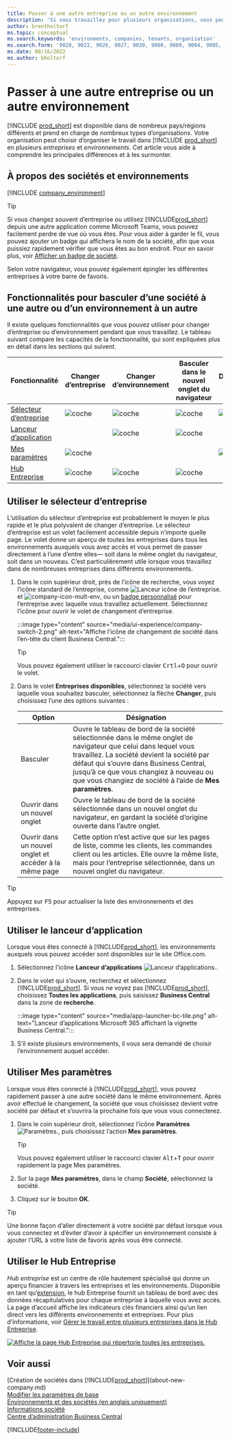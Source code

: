 ```yaml
---
title: Passer à une autre entreprise ou un autre environnement
description: 'Si vous travaillez pour plusieurs organisations, vous pouvez rapidement passer d’un environnement et d’une société à l’autre.'
author: brentholtorf
ms.topic: conceptual
ms.search.keywords: 'environments, companies, tenants, organization'
ms.search.form: '9020, 9022, 9026, 9027, 9030, 9000, 9009, 9004, 9005, 9024, 9006, 9007, 9010, 9016, 9017'
ms.date: 08/16/2022
ms.author: bholtorf
---
```


# Passer à une autre entreprise ou un autre environnement

[!INCLUDE [prod_short](includes/prod_short.md)] est disponible dans de nombreux pays/régions différents et prend en charge de nombreux types d’organisations. Votre organisation peut choisir d’organiser le travail dans [!INCLUDE [prod_short](includes/prod_short.md)] en plusieurs *entreprises* et *environnements*. Cet article vous aide à comprendre les principales différences et à les surmonter.

## À propos des sociétés et environnements

[!INCLUDE [company_environment](includes/company_environment.md)]

> [!TIP]
> Si vous changez souvent d’entreprise ou utilisez [!INCLUDE[prod_short](includes/prod_short.md)] depuis une autre application comme Microsoft Teams, vous pouvez facilement perdre de vue où vous êtes. Pour vous aider à garder le fil, vous pouvez ajouter un badge qui affichera le nom de la société, afin que vous puissiez rapidement vérifier que vous êtes au bon endroit. Pour en savoir plus, voir [Afficher un badge de société](admin-company-information.md#badge).
> 
> Selon votre navigateur, vous pouvez également épingler les différentes entreprises à votre barre de favoris.  

<!--
[!INCLUDE [about-ui-learn](includes/about-ui-learn.md)]-->

## Fonctionnalités pour basculer d’une société à une autre ou d’un environnement à un autre

Il existe quelques fonctionnalités que vous pouvez utiliser pour changer d’entreprise ou d’environnement pendant que vous travaillez. Le tableau suivant compare les capacités de la fonctionnalité, qui sont expliquées plus en détail dans les sections qui suivent.

|Fonctionnalité|Changer d’entreprise|Changer d’environnement|Basculer dans le nouvel onglet du navigateur| Disponible en local|
|-------|--------------|------------------|-------------------------|----------------------|
|[Sélecteur d’entreprise](#use-the-company-switcher)|![coche](media/check.png "chèque ;")|![coche](media/check.png "chèque ;")|![coche](media/check.png "chèque ;")|![coche](media/check.png "chèque ;")|
|[Lanceur d’application](#use-the-app-launcher)||![coche](media/check.png "chèque ;")|![coche](media/check.png "chèque ;")||
|[Mes paramètres](#use-my-settings)|![coche](media/check.png "chèque ;")|||![coche](media/check.png "chèque ;")|
|[Hub Entreprise](#use-company-hub)|![coche](media/check.png "chèque ;")|![coche](media/check.png "chèque ;")|![coche](media/check.png "chèque ;")||

## Utiliser le sélecteur d’entreprise

L’utilisation du sélecteur d’entreprise est probablement le moyen le plus rapide et le plus polyvalent de changer d’entreprise. Le sélecteur d’entreprise est un volet facilement accessible depuis n’importe quelle page. Le volet donne un aperçu de toutes les entreprises dans tous les environnements auxquels vous avez accès et vous permet de passer directement à l’une d’entre elles&mdash; soit dans le même onglet du navigateur, soit dans un nouveau. C’est particulièrement utile lorsque vous travaillez dans de nombreuses entreprises dans différents environnements.

1. Dans le coin supérieur droit, près de l’icône de recherche, vous voyez l’icône standard de l’entreprise, comme ![Lanceur icône de l’entreprise.](media/ui-experience/company-icon.png "Affiche l’icône de changement d’entreprise utilisée lorsqu’il n’y a qu’un seul environnement") et ![company-icon-mult-env](media/ui-experience/company-icon-multi-env.png "Affiche l’icône de changement d’entreprise utilisée lorsqu’il y a plusieurs environnements"), ou un [badge personnalisé](admin-company-information.md#badge) pour l’entreprise avec laquelle vous travaillez actuellement. Sélectionnez l’icône pour ouvrir le volet de changement d’entreprise.

   :::image type="content" source="media/ui-experience/company-switch-2.png" alt-text="Affiche l’icône de changement de société dans l’en-tête du client Business Central.":::  

   > [!TIP]
   > Vous pouvez également utiliser le raccourci clavier <kbd>Crtl</kbd>+<kbd>O</kbd> pour ouvrir le volet.
2. Dans le volet **Entreprises disponibles**, sélectionnez la société vers laquelle vous souhaitez basculer, sélectionnez la flèche **Changer**, puis choisissez l’une des options suivantes :

   |Option|Désignation|
   |------|-----------|
   |Basculer|Ouvre le tableau de bord de la société sélectionnée dans le même onglet de navigateur que celui dans lequel vous travaillez. La société devient la société par défaut qui s’ouvre dans Business Central, jusqu’à ce que vous changiez à nouveau ou que vous changiez de société à l’aide de **Mes paramètres**. |
   |Ouvrir dans un nouvel onglet|Ouvre le tableau de bord de la société sélectionnée dans un nouvel onglet du navigateur, en gardant la société d’origine ouverte dans l’autre onglet.|
   |Ouvrir dans un nouvel onglet et accéder à la même page|Cette option n’est active que sur les pages de liste, comme les clients, les commandes client ou les articles. Elle ouvre la même liste, mais pour l’entreprise sélectionnée, dans un nouvel onglet du navigateur. |

> [!TIP]
> Appuyez sur <kbd>F5</kbd> pour actualiser la liste des environnements et des entreprises.

## Utiliser le lanceur d’application

Lorsque vous êtes connecté à [!INCLUDE[prod_short](includes/prod_short.md)], les environnements auxquels vous pouvez accéder sont disponibles sur le site Office.com.  

1. Sélectionnez l’icône **Lanceur d’applications** ![Lanceur d’applications.](media/app-launcher-icon.png "Le lanceur d’applications donne accès à plus de fonctionnalités").
2. Dans le volet qui s’ouvre, recherchez et sélectionnez [!INCLUDE[prod_short](includes/prod_short.md)]. Si vous ne voyez pas [!INCLUDE[prod_short](includes/prod_short.md)], choisissez **Toutes les applications**, puis saisissez **Business Central** dans la zone de **recherche**.

   :::image type="content" source="media/app-launcher-bc-tile.png" alt-text="Lanceur d’applications Microsoft 365 affichant la vignette Business Central.":::  

3. S’il existe plusieurs environnements, il vous sera demandé de choisir l’environnement auquel accéder.

<!--
The following image shows tiles for accessing production and sandbox environments on the Dynamics 365 Home page.

:::image type="content" source="media/app-picker-environments.png" alt-text="The Dynamics 365 Home page showing production and sandbox environments.":::
-->
## Utiliser Mes paramètres

Lorsque vous êtes connecté à [!INCLUDE[prod_short](includes/prod_short.md)], vous pouvez rapidement passer à une autre société dans le même environnement. Après avoir effectué le changement, la société que vous choisissez devient votre société par défaut et s’ouvrira la prochaine fois que vous vous connecterez.

1. Dans le coin supérieur droit, sélectionnez l’icône **Paramètres** ![Paramètres.](media/ui-experience/settings_icon_small.png "Icône Paramètres du tableau de bord"), puis choisissez l’action **Mes paramètres**.

    > [!TIP]
    > Vous pouvez également utiliser le raccourci clavier <kbd>Alt</kbd>+<kbd>T</kbd> pour ouvrir rapidement la page Mes paramètres.

2. Sur la page **Mes paramètres**, dans le champ **Société**, sélectionnez la société.  
3. Cliquez sur le bouton **OK**.

> [!TIP]
> Une bonne façon d’aller directement à votre société par défaut lorsque vous vous connectez et d’éviter d’avoir à spécifier un environnement consiste à ajouter l’URL à votre liste de favoris après vous être connecté.

## Utiliser le Hub Entreprise

*Hub entreprise* est un centre de rôle hautement spécialisé qui donne un aperçu financier à travers les entreprises et les environnements. Disponible en tant qu’[extension](ui-extensions-company-hub.md), le hub Entreprise fournit un tableau de bord avec des données récapitulatives pour chaque entreprise à laquelle vous avez accès. La page d’accueil affiche les indicateurs clés financiers ainsi qu’un lien direct vers les différents environnements et entreprises. Pour plus d’informations, voir [Gérer le travail entre plusieurs entreprises dans le Hub Entreprise](company-hub.md).

[![Affiche la page Hub Entreprise qui répertorie toutes les entreprises.](media/company-hub.png)](media/company-hub.png#lightbox)  

## Voir aussi

[Création de sociétés dans [!INCLUDE[prod_short](includes/prod_short.md)]](about-new-company.md)  
[Modifier les paramètres de base](ui-change-basic-settings.md)  
[Environnements et des sociétés (en anglais uniquement)](/dynamics365/business-central/dev-itpro/administration/tenant-environment-topology)  
[Informations société](admin-company-information.md)  
[Centre d’administration Business Central](/dynamics365/business-central/dev-itpro/administration/tenant-admin-center)  

[!INCLUDE[footer-include](includes/footer-banner.md)]
